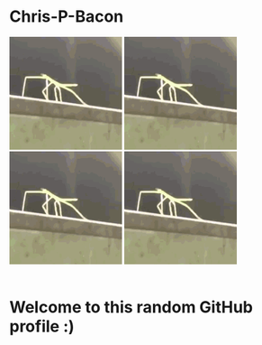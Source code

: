 # Chris-P-Bacon

![stickBugged](https://github.com/Chris-P-Bacn/Chris-P-Bacn/blob/main/stickBugged.gif)
![stickBugged](https://github.com/Chris-P-Bacn/Chris-P-Bacn/blob/main/stickBugged.gif)
![stickBugged](https://github.com/Chris-P-Bacn/Chris-P-Bacn/blob/main/stickBugged.gif)
![stickBugged](https://github.com/Chris-P-Bacn/Chris-P-Bacn/blob/main/stickBugged.gif)  <br /><br />

# Welcome to this random GitHub profile :)  <br />
